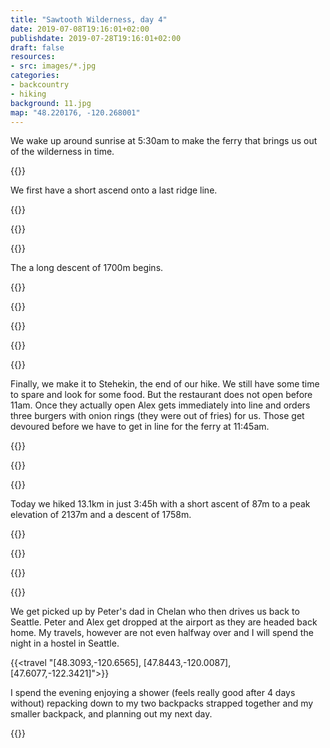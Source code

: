 ```yaml
---
title: "Sawtooth Wilderness, day 4"
date: 2019-07-08T19:16:01+02:00
publishdate: 2019-07-28T19:16:01+02:00
draft: false
resources:
- src: images/*.jpg
categories:
- backcountry
- hiking
background: 11.jpg
map: "48.220176, -120.268001"
---
```


We wake up around sunrise at 5:30am to make the ferry that brings us out of the
wilderness in time.

<!--more-->
{{<rimg src="3.jpg" caption="Packing up for the last time">}}

We first have a short ascend onto a last ridge line.

{{<rimg src="1.jpg" alt="On top of the last ridge line">}}

{{<rimg src="4.jpg" alt="On top of the last ridge line">}}

{{<rimg src="5.jpg" alt="On top of the last ridge line">}}

The a long descent of 1700m begins.

{{<rimg src="7.jpg" caption="Taking off layers">}}

{{<rimg src="9.jpg" caption="Lake Chelan">}}

{{<rimg src="10.jpg" caption="A deer on our trail">}}

{{<rimg src="11.jpg" caption="Lake Chelan getting closer">}}

{{<rimg src="12.jpg" caption="We find some thimble berries that Peter points out to us. I did not know this type of berry before. They are related to raspberries.">}}

Finally, we make it to Stehekin, the end of our hike. We still have some time to
spare and look for some food. But the restaurant does not open before 11am. Once
they actually open Alex gets immediately into line and orders three burgers with
onion rings (they were out of fries) for us. Those get devoured before we have
to get in line for the ferry at 11:45am.

{{<rimg src="13.jpg" caption="Stehekin is also a restocking point for Pacific Crest Trail (PCT) hikers. You actually can see someone sorting out their food under the deck on the left side.">}}

{{<rimg src="14.jpg" alt="Lake Chelan">}}

{{<rimg src="15.jpg" caption="The ferry termial">}}

Today we hiked 13.1km in just 3:45h with a short ascent of 87m to a peak
elevation of 2137m and a descent of 1758m.

{{<gpxTrack src="20190708.gpx">}}

{{<rimg src="17.jpg" caption="The ferry">}}

{{<rimg src="16.jpg" caption="Leaving the ferry in Chelan">}}

{{<rimg src="18.jpg" caption="Loading the luggage into the car">}}

We get picked up by Peter's dad in Chelan who then drives us back to Seattle.
Peter and Alex get dropped at the airport as they are headed back home. My
travels, however are not even halfway over and I will spend the night in
a hostel in Seattle.

{{<travel "[48.3093,-120.6565], [47.8443,-120.0087], [47.6077,-122.3421]">}}

I spend the evening enjoying a shower (feels really good after 4 days without)
repacking down to my two backpacks strapped together and my smaller backpack,
and planning out my next day.

{{<nextday>}}
